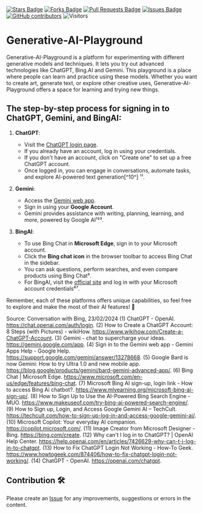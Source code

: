 <a href="https://github.com/drshahizan/Generative-AI-Playground/stargazers"><img src="https://img.shields.io/github/stars/drshahizan/Generative-AI-Playground" alt="Stars Badge"/></a>
<a href="https://github.com/drshahizan/Generative-AI-Playground/network/members"><img src="https://img.shields.io/github/forks/drshahizan/Generative-AI-Playground" alt="Forks Badge"/></a>
<a href="https://github.com/drshahizan/Generative-AI-Playground/pulls"><img src="https://img.shields.io/github/issues-pr/drshahizan/Generative-AI-Playground" alt="Pull Requests Badge"/></a>
<a href="https://github.com/drshahizan/Generative-AI-Playground"><img src="https://img.shields.io/github/issues/drshahizan/Generative-AI-Playground" alt="Issues Badge"/></a>
<a href="https://github.com/drshahizan/Generative-AI-Playground/graphs/contributors"><img alt="GitHub contributors" src="https://img.shields.io/github/contributors/drshahizan/Generative-AI-Playground?color=2b9348"></a>
![Visitors](https://api.visitorbadge.io/api/visitors?path=https%3A%2F%2Fgithub.com%2Fdrshahizan%2Generative-AI-Playground&labelColor=%23d9e3f0&countColor=%23697689&style=flat)

# Generative-AI-Playground

Generative-AI-Playground is a platform for experimenting with different generative models and techniques. It lets you try out advanced technologies like ChatGPT, Bing.AI and Gemini. This playground is a place where people can learn and practice using these models. Whether you want to create art, generate text, or explore other creative uses, Generative-AI-Playground offers a space for learning and trying new things.

## The step-by-step process for signing in to **ChatGPT**, **Gemini**, and **BingAI**:

1. **ChatGPT**:
    - Visit the [ChatGPT login page](https://chat.openai.com/auth/login).
    - If you already have an account, log in using your credentials.
    - If you don't have an account, click on "Create one" to set up a free ChatGPT account.
    - Once logged in, you can engage in conversations, automate tasks, and explore AI-powered text generation[^10^] ¹¹.

2. **Gemini**:
    - Access the [Gemini web app](https://gemini.google.com/app).
    - Sign in using your **Google Account**.
    - Gemini provides assistance with writing, planning, learning, and more, powered by Google AI¹²³.

3. **BingAI**:
    - To use Bing Chat in **Microsoft Edge**, sign in to your Microsoft account.
    - Click the **Bing chat icon** in the browser toolbar to access Bing Chat in the sidebar.
    - You can ask questions, perform searches, and even compare products using Bing Chat⁵.
    - For BingAI, visit the [official site](https://www.mlyearning.org/microsoft-bing-ai-sign-up/) and log in with your Microsoft account credentials⁶⁷.

Remember, each of these platforms offers unique capabilities, so feel free to explore and make the most of their AI features! 🚀

Source: Conversation with Bing, 23/02/2024
(1) ChatGPT - OpenAI. https://chat.openai.com/auth/login.
(2) How to Create a ChatGPT Account: 8 Steps (with Pictures) - wikiHow. https://www.wikihow.com/Create-a-ChatGPT-Account.
(3) ‎Gemini - chat to supercharge your ideas. https://gemini.google.com/app.
(4) Sign in to the Gemini web app - Gemini Apps Help - Google Help. https://support.google.com/gemini/answer/13278668.
(5) Google Bard is now Gemini: How to try Ultra 1.0 and new mobile app. https://blog.google/products/gemini/bard-gemini-advanced-app/.
(6) Bing Chat | Microsoft Edge. https://www.microsoft.com/en-us/edge/features/bing-chat.
(7) Microsoft Bing AI sign-up, login link - How to access Bing Ai chatbot?. https://www.mlyearning.org/microsoft-bing-ai-sign-up/.
(8) How to Sign Up to Use the AI-Powered Bing Search Engine - MUO. https://www.makeuseof.com/try-bing-ai-powered-search-engine/.
(9) How to Sign up, Login, and Access Google Gemini AI – TechCult. https://techcult.com/how-to-sign-up-log-in-and-access-google-gemini-ai/.
(10) Microsoft Copilot: Your everyday AI companion. https://copilot.microsoft.com/.
(11) Image Creator from Microsoft Designer - Bing. https://bing.com/create.
(12) Why can't I log in to ChatGPT? | OpenAI Help Center. https://help.openai.com/en/articles/7426629-why-can-t-i-log-in-to-chatgpt.
(13) How to Fix ChatGPT Login Not Working - How-To Geek. https://www.howtogeek.com/874406/how-to-fix-chatgpt-login-not-working/.
(14) ChatGPT - OpenAI. https://openai.com/chatgpt.

## Contribution 🛠️
Please create an [Issue](https://github.com/drshahizan/Generative-AI-Playground/issues) for any improvements, suggestions or errors in the content.
